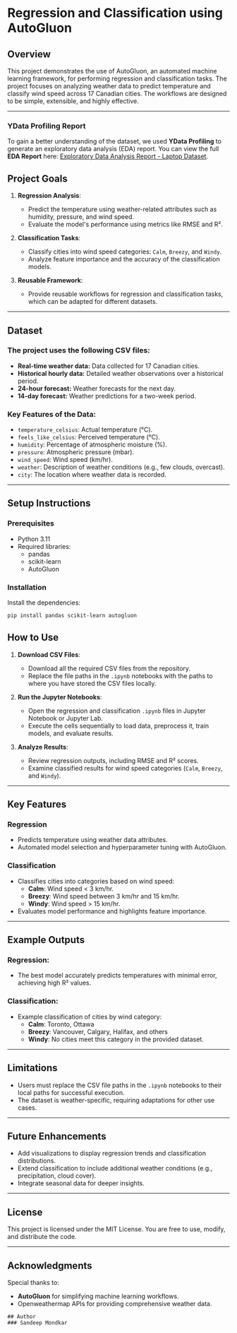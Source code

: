 # **Regression and Classification using AutoGluon**

## **Overview**
This project demonstrates the use of AutoGluon, an automated machine learning framework, for performing regression and classification tasks. The project focuses on analyzing weather data to predict temperature and classify wind speed across 17 Canadian cities. The workflows are designed to be simple, extensible, and highly effective.

---

### YData Profiling Report
To gain a better understanding of the dataset, we used **YData Profiling** to generate an exploratory data analysis (EDA) report. You can view the full **EDA Report** here: [Exploratory Data Analysis Report - Laptop Dataset](https://sandeepmondkar14.github.io/pages/combined_weather_report.html).

## **Project Goals**
1. **Regression Analysis**:
   - Predict the temperature using weather-related attributes such as humidity, pressure, and wind speed.
   - Evaluate the model's performance using metrics like RMSE and R².

2. **Classification Tasks**:
   - Classify cities into wind speed categories: `Calm`, `Breezy`, and `Windy`.
   - Analyze feature importance and the accuracy of the classification models.

3. **Reusable Framework**:
   - Provide reusable workflows for regression and classification tasks, which can be adapted for different datasets.

---

## **Dataset**
### The project uses the following CSV files:
- **Real-time weather data:** Data collected for 17 Canadian cities.
- **Historical hourly data:** Detailed weather observations over a historical period.
- **24-hour forecast:** Weather forecasts for the next day.
- **14-day forecast:** Weather predictions for a two-week period.

### Key Features of the Data:
- `temperature_celsius`: Actual temperature (°C).
- `feels_like_celsius`: Perceived temperature (°C).
- `humidity`: Percentage of atmospheric moisture (%).
- `pressure`: Atmospheric pressure (mbar).
- `wind_speed`: Wind speed (km/hr).
- `weather`: Description of weather conditions (e.g., few clouds, overcast).
- `city`: The location where weather data is recorded.

---

## **Setup Instructions**
### Prerequisites
- Python 3.11
- Required libraries:
  - pandas
  - scikit-learn
  - AutoGluon

### Installation
Install the dependencies:
   ```bash
   pip install pandas scikit-learn autogluon
   ```

## **How to Use**
1. **Download CSV Files**:
   - Download all the required CSV files from the repository.
   - Replace the file paths in the `.ipynb` notebooks with the paths to where you have stored the CSV files locally.

2. **Run the Jupyter Notebooks**:
   - Open the regression and classification `.ipynb` files in Jupyter Notebook or Jupyter Lab.
   - Execute the cells sequentially to load data, preprocess it, train models, and evaluate results.

3. **Analyze Results**:
   - Review regression outputs, including RMSE and R² scores.
   - Examine classified results for wind speed categories (`Calm`, `Breezy`, and `Windy`).

---

## **Key Features**
### **Regression**
- Predicts temperature using weather data attributes.
- Automated model selection and hyperparameter tuning with AutoGluon.

### **Classification**
- Classifies cities into categories based on wind speed:
  - **Calm**: Wind speed < 3 km/hr.
  - **Breezy**: Wind speed between 3 km/hr and 15 km/hr.
  - **Windy**: Wind speed > 15 km/hr.
- Evaluates model performance and highlights feature importance.

---

## **Example Outputs**
### Regression:
- The best model accurately predicts temperatures with minimal error, achieving high R² values.

### Classification:
- Example classification of cities by wind category:
  - **Calm**: Toronto, Ottawa
  - **Breezy**: Vancouver, Calgary, Halifax, and others
  - **Windy**: No cities meet this category in the provided dataset.

---

## **Limitations**
- Users must replace the CSV file paths in the `.ipynb` notebooks to their local paths for successful execution.
- The dataset is weather-specific, requiring adaptations for other use cases.

---

## **Future Enhancements**
- Add visualizations to display regression trends and classification distributions.
- Extend classification to include additional weather conditions (e.g., precipitation, cloud cover).
- Integrate seasonal data for deeper insights.

---

## **License**
This project is licensed under the MIT License. You are free to use, modify, and distribute the code.

---

## **Acknowledgments**
Special thanks to:
- **AutoGluon** for simplifying machine learning workflows.
- Openweathermap APIs for providing comprehensive weather data.

```
## Author
### Sandeep Mondkar
